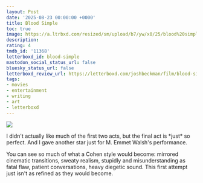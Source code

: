 ```yaml
---
layout: Post
date: '2025-08-23 00:00:00 +0000'
title: Blood Simple
toc: true
image: https://a.ltrbxd.com/resized/sm/upload/b7/yw/x0/25/blood%20simple-0-600-0-900-crop.jpg?v=5be2a698f3
description:
rating: 4
tmdb_id: '11368'
letterboxd_id: blood-simple
mastodon_social_status_url: false
bluesky_status_url: false
letterboxd_review_url: https://letterboxd.com/joshbeckman/film/blood-simple/
tags:
- movies
- entertainment
- writing
- art
- letterboxd
---
```


 <p><img src="https://a.ltrbxd.com/resized/sm/upload/b7/yw/x0/25/blood%20simple-0-600-0-900-crop.jpg?v=5be2a698f3"/></p> <p>I didn't actually like much of the first two acts, but the final act is *just* so perfect. And I gave another star just for M. Emmet Walsh's performance.</p><p>You can see so much of what a Cohen style would become: mirrored cinematic transitions, sweaty realism, stupidly and misunderstanding as fatal flaw, patient conversations, heavy diegetic sound. This first attempt just isn't as refined as they would become.</p> 
